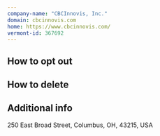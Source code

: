 ```yaml
---
company-name: "CBCInnovis, Inc."
domain: cbcinnovis.com
home: https://www.cbcinnovis.com/
vermont-id: 367692
---
```

## How to opt out




## How to delete




## Additional info




250 East Broad Street, Columbus, OH, 43215, USA













